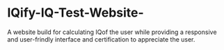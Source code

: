 # IQify-IQ-Test-Website-
A website build for calculating IQof the user while providing a responsive and user-frindly interface and certification to appreciate the user.
